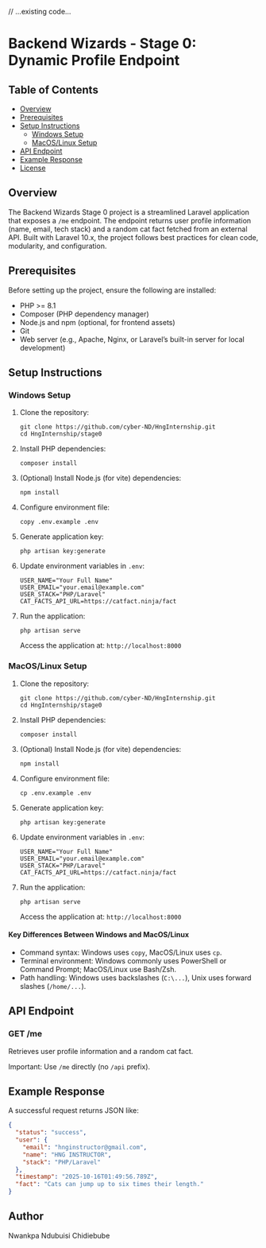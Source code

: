 // ...existing code...
# Backend Wizards - Stage 0: Dynamic Profile Endpoint

## Table of Contents
- [Overview](#overview)
- [Prerequisites](#prerequisites)
- [Setup Instructions](#setup-instructions)
  - [Windows Setup](#windows-setup)
  - [MacOS/Linux Setup](#macoslinux-setup)
- [API Endpoint](#api-endpoint)
- [Example Response](#example-response)
- [License](#license)

## Overview
The Backend Wizards Stage 0 project is a streamlined Laravel application that exposes a `/me` endpoint. The endpoint returns user profile information (name, email, tech stack) and a random cat fact fetched from an external API. Built with Laravel 10.x, the project follows best practices for clean code, modularity, and configuration.

## Prerequisites
Before setting up the project, ensure the following are installed:
- PHP >= 8.1
- Composer (PHP dependency manager)
- Node.js and npm (optional, for frontend assets)
- Git
- Web server (e.g., Apache, Nginx, or Laravel’s built-in server for local development)

## Setup Instructions

### Windows Setup
1. Clone the repository:
   ```
   git clone https://github.com/cyber-ND/HngInternship.git
   cd HngInternship/stage0
   ```
2. Install PHP dependencies:
   ```
   composer install
   ```
3. (Optional) Install Node.js (for vite) dependencies:
   ```
   npm install
   ```
4. Configure environment file:
   ```
   copy .env.example .env
   ```
5. Generate application key:
   ```
   php artisan key:generate
   ```
6. Update environment variables in `.env`:
   ```
   USER_NAME="Your Full Name"
   USER_EMAIL="your.email@example.com"
   USER_STACK="PHP/Laravel"
   CAT_FACTS_API_URL=https://catfact.ninja/fact
   ```
7. Run the application:
   ```
   php artisan serve
   ```
   Access the application at: `http://localhost:8000`

### MacOS/Linux Setup
1. Clone the repository:
   ```
   git clone https://github.com/cyber-ND/HngInternship.git
   cd HngInternship/stage0
   ```
2. Install PHP dependencies:
   ```
   composer install
   ```
3. (Optional) Install Node.js (for vite) dependencies:
   ```
   npm install
   ```
4. Configure environment file:
   ```
   cp .env.example .env
   ```
5. Generate application key:
   ```
   php artisan key:generate
   ```
6. Update environment variables in `.env`:
   ```
   USER_NAME="Your Full Name"
   USER_EMAIL="your.email@example.com"
   USER_STACK="PHP/Laravel"
   CAT_FACTS_API_URL=https://catfact.ninja/fact
   ```
7. Run the application:
   ```
   php artisan serve
   ```
   Access the application at: `http://localhost:8000`

#### Key Differences Between Windows and MacOS/Linux
- Command syntax: Windows uses `copy`, MacOS/Linux uses `cp`.
- Terminal environment: Windows commonly uses PowerShell or Command Prompt; MacOS/Linux use Bash/Zsh.
- Path handling: Windows uses backslashes (`C:\...`), Unix uses forward slashes (`/home/...`).

## API Endpoint
### GET /me
Retrieves user profile information and a random cat fact.

Important: Use `/me` directly (no `/api` prefix).

## Example Response
A successful request returns JSON like:
```json
{
  "status": "success",
  "user": {
    "email": "hnginstructor@gmail.com",
    "name": "HNG INSTRUCTOR",
    "stack": "PHP/Laravel"
  },
  "timestamp": "2025-10-16T01:49:56.789Z",
  "fact": "Cats can jump up to six times their length."
}
```

## Author
Nwankpa Ndubuisi Chidiebube

